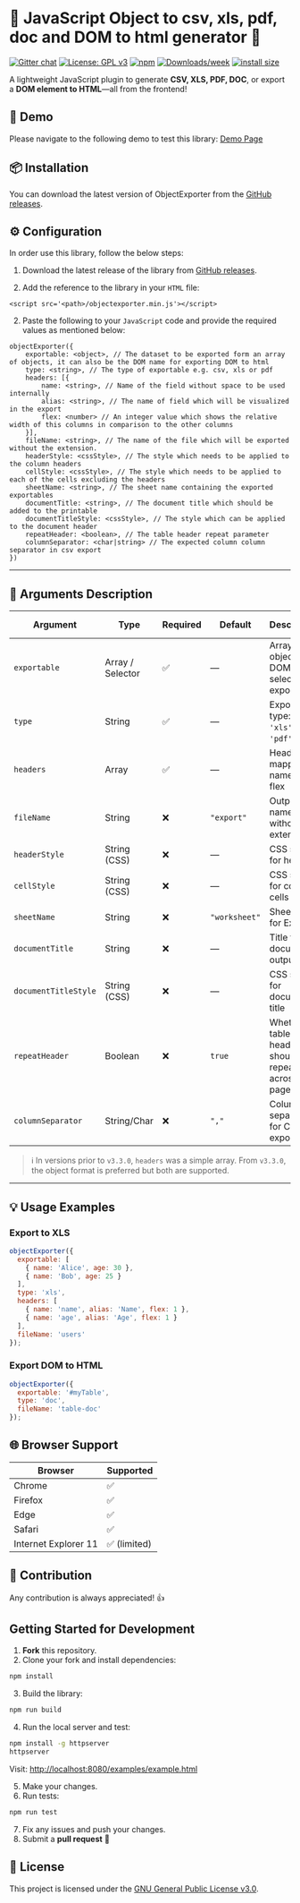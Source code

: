 # :dizzy: JavaScript Object to csv, xls, pdf, doc and DOM to html generator :dizzy:

[![Gitter chat](https://badges.gitter.im/gharibi/JsObjectExporter.png)](https://gitter.im/JsObjectExporter/community)
[![License: GPL v3](https://img.shields.io/badge/License-GPLv3-blue.svg?style=flat-square)](...)
[![npm](https://img.shields.io/npm/v/object-exporter.svg)](https://www.npmjs.com/package/object-exporter)
[![Downloads/week](https://img.shields.io/npm/dw/object-exporter.svg)](https://www.npmjs.com/package/object-exporter)
[![install size](https://packagephobia.now.sh/badge?p=object-exporter)](https://packagephobia.now.sh/result?p=object-exporter)

A lightweight JavaScript plugin to generate **CSV, XLS, PDF, DOC**, or export a **DOM element to HTML**—all from the frontend!

## 🚀 Demo

Please navigate to the following demo to test this library: [Demo Page](http://gharibi.github.io/JsObjExporter/examples/example.html)

## 📦 Installation

You can download the latest version of ObjectExporter from the [GitHub releases](https://github.com/gharibi/JsObjExporter/releases/latest).


## ⚙️ Configuration

In order use this library, follow the below steps:

1. Download the latest release of the library from [GitHub releases](https://github.com/gharibi/JsObjExporter/releases/latest).

2. Add the reference to the library in your `HTML` file:

```
<script src='<path>/objectexporter.min.js'></script>
```

2. Paste the following to your `JavaScript` code and provide the required values as mentioned below:

```
objectExporter({
    exportable: <object>, // The dataset to be exported form an array of objects, it can also be the DOM name for exporting DOM to html
    type: <string>, // The type of exportable e.g. csv, xls or pdf
    headers: [{
        name: <string>, // Name of the field without space to be used internally
        alias: <string>, // The name of field which will be visualized in the export
        flex: <number> // An integer value which shows the relative width of this columns in comparison to the other columns
    }],
    fileName: <string>, // The name of the file which will be exported without the extension.
    headerStyle: <cssStyle>, // The style which needs to be applied to the column headers
    cellStyle: <cssStyle>, // The style which needs to be applied to each of the cells excluding the headers
    sheetName: <string>, // The sheet name containing the exported exportables
    documentTitle: <string>, // The document title which should be added to the printable
    documentTitleStyle: <cssStyle>, // The style which can be applied to the document header
    repeatHeader: <boolean>, // The table header repeat parameter
    columnSeparator: <char|string> // The expected column column separator in csv export
})
```

---

## 📑 Arguments Description

| Argument             | Type              | Required | Default       | Description                                                                 | Applicable To            |
|----------------------|-------------------|----------|---------------|-----------------------------------------------------------------------------|--------------------------|
| `exportable`         | Array / Selector  | ✅       | —             | Array of objects or DOM selector to export                                  | csv, xls, pdf, doc       |
| `type`               | String            | ✅       | —             | Export type: `'csv'`, `'xls'`, `'pdf'`, `'doc'`                             | All                      |
| `headers`            | Array             | ✅       | —             | Header mapping: name, alias, flex                                           | All                      |
| `fileName`           | String            | ❌       | `"export"`    | Output file name without extension                                          | All                      |
| `headerStyle`        | String (CSS)      | ❌       | —             | CSS styling for headers                                                     | xls, pdf, doc            |
| `cellStyle`          | String (CSS)      | ❌       | —             | CSS styling for content cells                                               | xls, pdf, doc            |
| `sheetName`          | String            | ❌       | `"worksheet"` | Sheet name for Excel                                                        | xls                      |
| `documentTitle`      | String            | ❌       | —             | Title for document output                                                   | pdf, doc                 |
| `documentTitleStyle` | String (CSS)      | ❌       | —             | CSS styling for document title                                              | pdf, doc                 |
| `repeatHeader`       | Boolean           | ❌       | `true`        | Whether table headers should repeat across pages                            | pdf, doc                 |
| `columnSeparator`    | String/Char       | ❌       | `","`         | Column separator for CSV export                                             | csv                      |

> ℹ️ In versions prior to `v3.3.0`, `headers` was a simple array. From `v3.3.0`, the object format is preferred but both are supported.
---

## 💡 Usage Examples

### Export to XLS

```js
objectExporter({
  exportable: [
    { name: 'Alice', age: 30 },
    { name: 'Bob', age: 25 }
  ],
  type: 'xls',
  headers: [
    { name: 'name', alias: 'Name', flex: 1 },
    { name: 'age', alias: 'Age', flex: 1 }
  ],
  fileName: 'users'
});
```
### Export DOM to HTML

```js
objectExporter({
  exportable: '#myTable',
  type: 'doc',
  fileName: 'table-doc'
});
```

## 🌐 Browser Support

| Browser        | Supported |
|----------------|-----------|
| Chrome         | ✅        |
| Firefox        | ✅        |
| Edge           | ✅        |
| Safari         | ✅        |
| Internet Explorer 11 | ✅ (limited) |

## 🤝 Contribution

Any contribution is always appreciated! 👍

## Getting Started for Development

1. **Fork** this repository.
2. Clone your fork and install dependencies:

```bash
npm install
```

3. Build the library:

```bash
npm run build
```

4. Run the local server and test:

```bash
npm install -g httpserver
httpserver
```

Visit: [http://localhost:8080/examples/example.html](http://localhost:8080/examples/example.html)

5. Make your changes.
6. Run tests:

```bash
npm run test
```

7. Fix any issues and push your changes.
8. Submit a **pull request** 🚀


## 📄 License

This project is licensed under the [GNU General Public License v3.0](https://github.com/gharibi/JsObjExporter/blob/master/LICENSE).